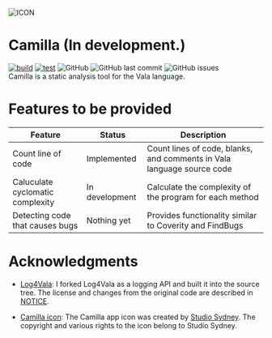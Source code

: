![ICON](https://github.com/nao1215/Camilla/blob/main/data/logo/camilla_logo_side.png)
# Camilla (**In development.**)
[![build](https://github.com/nao1215/serial/actions/workflows/build.yml/badge.svg)](https://github.com/nao1215/serial/actions/workflows/build.yml)
[![test](https://github.com/nao1215/serial/actions/workflows/test.yml/badge.svg)](https://github.com/nao1215/serial/actions/workflows/test.yml)
![GitHub](https://img.shields.io/github/license/nao1215/Camilla)
![GitHub last commit](https://img.shields.io/github/last-commit/nao1215/Camilla)
![GitHub issues](https://img.shields.io/github/issues/nao1215/Camilla)  
Camilla is a static analysis tool for the Vala language.  

# Features to be provided
|Feature|Status|Description|
|---|---|---|
|Count line of code|Implemented|Count lines of code, blanks, and comments in Vala language source code|
|Caluculate cyclomatic complexity| In development|Calculate the complexity of the program for each method|
|Detecting code that causes bugs|Nothing yet|Provides functionality similar to Coverity and FindBugs|  

# Acknowledgments
- [Log4Vala](https://github.com/nmelnick/Log4Vala): I forked Log4Vala as a logging API and built it into the source tree. The license and changes from the original code are described in [NOTICE](https://github.com/nao1215/Camilla/blob/main/NOTICE).

- [Camilla icon](https://github.com/nao1215/Camilla/blob/main/data/logo/camilla_logo_side.png): The Camilla app icon was created by [Studio Sydney](https://coconala.com/blogs/91476/63000). The copyright and various rights to the icon belong to Studio Sydney.
